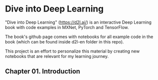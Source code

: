 # Dive into Deep Learning

"Dive into Deep Learning" (https://d2l.ai/) is an interactive Deep Learning book with code examples in MXNet, PyTorch and TensorFlow.

The book's github page comes with notebooks for all example code in the book (which can be found inside d2l-en folder in this repo).

This project is an effort to personalize this material by creating new notebooks that are relevant for my learning journey.

## Chapter 01. Introduction

